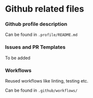 # Github related files

### Github profile description 

Can be found in `.profile/README.md`

### Issues and PR Templates

To be added

### Workflows

Reused workflows like linting, testing etc.

Can be found in `.github/workflows/`

